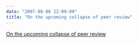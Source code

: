```yaml
---
date: "2007-08-06 12:00:00"
title: "On the upcoming collapse of peer review"
---
```


[On the upcoming collapse of peer review](/lemire/blog/2007/08-06-on-the-upcoming-collapse-of-peer-review)

